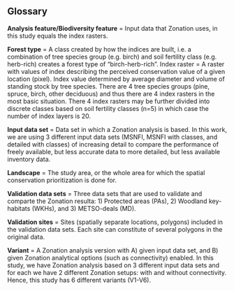 ## Glossary

__Analysis feature/Biodiversity feature__ = Input data that Zonation uses, in this study equals the index rasters.  

__Forest type__ = A class created by how the indices are built, i.e. a combination of tree species group (e.g. birch) and soil fertility class (e.g. herb-rich) creates a forest type of “birch-herb-rich”.
Index raster = A raster with values of index describing the perceived conservation value of a given location (pixel). Index value determined by average diameter and volume of standing stock by tree species. There are 4 tree species groups (pine, spruce, birch, other deciduous) and thus there are 4 index rasters in the most basic situation. There 4 index rasters may be further divided into discrete classes based on soil fertility classes (n=5) in which case the number of index layers is 20.

__Input data set__ = Data set in which a Zonation analysis is based. In this work, we are using 3 different input data sets (MSNFI, MSNFI with classes, and detailed with classes) of increasing detail to compare the performance of freely available, but less accurate data to more detailed, but less available inventory data.

__Landscape__ = The study area, or the whole area for which the spatial conservation prioritization is done for.

__Validation data sets__ = Three data sets that are used to validate and comparte the Zonation resulta: 1) Protected areas (PAs), 2) Woodland key-habitats (WKHs), and 3) METSO-deals (MD). 

__Validation sites__ = Sites (spatially separate locations, polygons) included in the validation data sets. Each site can constitute of several polygons in the original data.

__Variant__ = A Zonation analysis version with A) given input data set, and B) given Zonation analytical options (such as connectivity) enabled. In this study, we have Zonation analysis based on 3 different input data sets and for each we have 2 different Zonation setups: with and without connectivity. Hence, this study has 6 different variants (V1-V6).